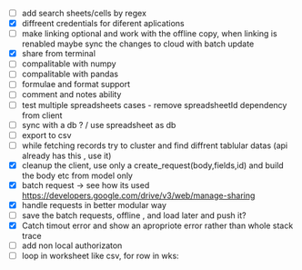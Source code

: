- [ ] add search sheets/cells by regex
- [x] diffreent credentials for diferent aplications
- [ ] make linking optional and work with the offline copy, when linking is renabled maybe sync the changes to cloud with batch update
- [x] share from terminal
- [ ] compalitable with numpy
- [ ] compalitable with pandas
- [ ] formulae and format support
- [ ] comment and notes ability
- [ ] test multiple spreadsheets cases - remove spreadsheetId dependency from client
- [ ] sync with a db ? / use spreadsheet as db
- [ ] export to csv
- [ ] while fetching records try to cluster and find diffrent tablular datas (api already has this , use it)
- [x] cleanup the client, use only a create_request(body,fields,id) and build the body etc from model only 
- [x] batch request -> see how its used https://developers.google.com/drive/v3/web/manage-sharing
- [x] handle requests in better modular way 
- [ ] save the batch requests, offline , and load later and push it?
- [x] Catch timout error and show an apropriote error rather than whole stack trace
- [ ] add non local authorizaton
- [ ] loop in worksheet like csv, for row in wks: